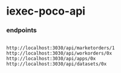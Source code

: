 # iexec-poco-api

### endpoints
```

http://localhost:3030/api/marketorders/1
http://localhost:3030/api/workorders/0x
http://localhost:3030/api/apps/0x
http://localhost:3030/api/datasets/0x



```


